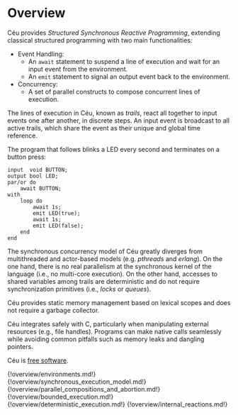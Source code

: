# Overview

Céu provides *Structured Synchronous Reactive Programming*, extending classical
structured programming with two main functionalities:

- Event Handling:
    - An `await` statement to suspend a line of execution and wait for an input
      event from the environment.
    - An `emit` statement to signal an output event back to the environment.
- Concurrency:
    - A set of parallel constructs to compose concurrent lines of execution.

The lines of execution in Céu, known as *trails*, react all together to input
events one after another, in discrete steps.
An input event is broadcast to all active trails, which share the event as
their unique and global time reference.

The program that follows blinks a LED every second and terminates on a button
press:

```ceu
input  void BUTTON;
output bool LED;
par/or do
    await BUTTON;
with
    loop do
        await 1s;
        emit LED(true);
        await 1s;
        emit LED(false);
    end
end
```

The synchronous concurrency model of Céu greatly diverges from multithreaded
and actor-based models (e.g. *pthreads* and *erlang*).
On the one hand, there is no real parallelism at the synchronous kernel of the
language (i.e., no multi-core execution).
On the other hand, accesses to shared variables among trails are deterministic
and do not require synchronization primitives (i.e., *locks* or
*queues*).

Céu provides static memory management based on lexical scopes and does not
require a garbage collector.

Céu integrates safely with C, particularly when manipulating external resources
(e.g., file handles).
Programs can make native calls seamlessly while avoiding common pitfalls such
as memory leaks and dangling pointers.

Céu is [free software](#TODO).

{!overview/environments.md!}
{!overview/synchronous_execution_model.md!}
{!overview/parallel_compositions_and_abortion.md!}
{!overview/bounded_execution.md!}
{!overview/deterministic_execution.md!}
{!overview/internal_reactions.md!}
